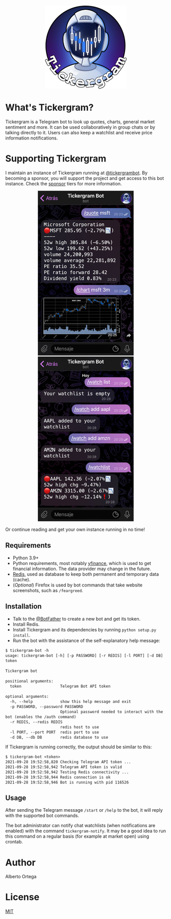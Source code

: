 
<p align="center">
  <img alt="tickergram logo" src="media/tickergram_logo.png">
</p>

# What's Tickergram?

Tickergram is a Telegram bot to look up quotes, charts, general market sentiment and more. It can be used collaboratively in group chats or by talking directly to it. Users can also keep a watchlist and receive price information notifications.

# Supporting Tickergram

I maintain an instance of Tickergram running at [@tickergrambot](https://t.me/tickergrambot). By becoming a sponsor, you will support the project and get access to this bot instance. Check the [sponsor](https://github.com/sponsors/a0rtega) tiers for more information.

<p align="center">
  <img alt="quote and chart" src="media/quote_chart.jpg">
  <img alt="watchlist" src="media/watchlist.jpg">
</p>

Or continue reading and get your own instance running in no time!

## Requirements

- Python 3.9+
- Python requirements, most notably [yfinance](https://github.com/ranaroussi/yfinance), which is used to get financial information. The data provider may change in the future.
- [Redis](https://redis.io/), used as database to keep both permanent and temporary data (cache).
- (_Optional_) Firefox is used by bot commands that take website screenshots, such as `/feargreed`.

## Installation

- Talk to the [@BotFather](https://t.me/botfather) to create a new bot and get its token.
- Install Redis.
- Install Tickergram and its dependencies by running `python setup.py install`.
- Run the bot with the assistance of the self-explanatory help message:

```
$ tickergram-bot -h
usage: tickergram-bot [-h] [-p PASSWORD] [-r REDIS] [-l PORT] [-d DB] token

Tickergram bot

positional arguments:
  token                 Telegram Bot API token

optional arguments:
  -h, --help            show this help message and exit
  -p PASSWORD, --password PASSWORD
                        Optional password needed to interact with the bot (enables the /auth command)
  -r REDIS, --redis REDIS
                        redis host to use
  -l PORT, --port PORT  redis port to use
  -d DB, --db DB        redis database to use
```

If Tickergram is running correctly, the output should be similar to this:

```
$ tickergram-bot <token>
2021-09-28 19:52:58,820 Checking Telegram API token ...
2021-09-28 19:52:58,942 Telegram API token is valid
2021-09-28 19:52:58,942 Testing Redis connectivity ...
2021-09-28 19:52:58,944 Redis connection is ok
2021-09-28 19:52:58,946 Bot is running with pid 116526
```

## Usage

After sending the Telegram message `/start` or `/help` to the bot, it will reply with the supported bot commands.

The bot administrator can notify chat watchlists (when notifications are enabled) with the command `tickergram-notify`. It may be a good idea to run this command on a regular basis (for example at market open) using crontab.

# Author

Alberto Ortega

# License

[MIT](LICENSE)
